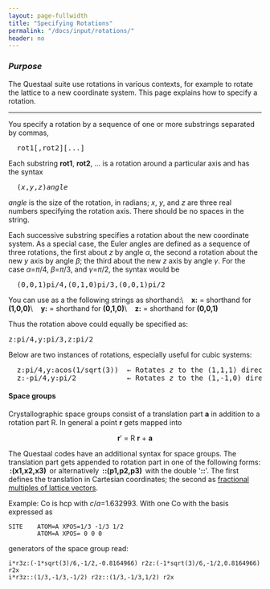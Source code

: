 ```yaml
---
layout: page-fullwidth
title: "Specifying Rotations" 
permalink: "/docs/input/rotations/"
header: no
---
```


### _Purpose_

The Questaal suite use rotations in various contexts,
for example to rotate the lattice to a new coordinate system.
This page explains how to specify a rotation.

_____________________________________________________________

You specify a rotation by a
sequence of one or more substrings separated by commas,

<pre>
  rot1[,rot2][...]
</pre>

Each substring **rot1**, **rot2**, ...  is a rotation around a particular axis and has the syntax

<pre>
  (<i>x</i>,<i>y</i>,<i>z</i>)<i>angle</i>
</pre>

*angle* is the size of the rotation, in radians; *x*, *y*, and *z* are three real numbers specifying the rotation axis.
There should be no spaces in the string.

Each successive substring specifies a rotation about the new coordinate
system.  As a special case, the Euler angles are defined as a sequence
of three rotations, the first about <i>z</i> by angle <i>&alpha;</i>,
the second a rotation about the new
<i>y</i> axis by angle <i>&beta;</i>; the third about the new <i>z</i> axis by
angle <i>&gamma;</i>.  For the case <i>&alpha;</i>=<i>&pi;</i>/4, <i>&beta;</i>=<i>&pi;</i>/3, and <i>&gamma;</i>=<i>&pi;</i>/2, the
syntax would be

<pre>
  (0,0,1)pi/4,(0,1,0)pi/3,(0,0,1)pi/2
</pre>

You can use as a the following strings as shorthand:\\
&nbsp;&nbsp;  **x:** = shorthand for **(1,0,0)**\\
&nbsp;&nbsp;  **y:** = shorthand for **(0,1,0)**\\
&nbsp;&nbsp;  **z:** = shorthand for **(0,0,1)**

Thus the rotation above could equally be specified as:

<pre>
z:pi/4,y:pi/3,z:pi/2
</pre>

Below are two instances of rotations, especially useful for cubic systems:

<pre>
  z:pi/4,y:acos(1/sqrt(3))  &larr; Rotates <i>z</i> to the (1,1,1) direction
  z:-pi/4,y:pi/2            &larr; Rotates <i>z</i> to the (1,-1,0) direction
</pre>

#### Space groups
[//]: (/docs/input/rotations/#space-groups)

Crystallographic space groups consist of a translation part <b>a</b> in
addition to a rotation part R.  In general a point <b>r</b> gets mapped into
<div style="text-align:center;">
<b>r</b>&prime; = R <b>r</b> + <b>a</b>
</div>

The Questaal codes have an additional syntax for space groups.  The
translation part gets appended to rotation part in one of the
following forms: &thinsp;**:(x1,x2,x3)**&thinsp; or alternatively
&thinsp;<b>::(p1,p2,p3)</b>&thinsp; with the double '<b>::</b>'. The first
defines the translation in Cartesian coordinates; the second as
[fractional multiples of lattice
vectors](/tutorial/lmf/lmf_tutorial/#lattice-and-basis-vectors).

Example: Co is hcp with <i>c</i>/<i>a</i>=1.632993.  With one Co with 
the basis expressed as 

~~~
SITE    ATOM=A XPOS=1/3 -1/3 1/2
        ATOM=A XPOS= 0 0 0
~~~

generators of the space group read:

~~~
i*r3z:(-1*sqrt(3)/6,-1/2,-0.8164966) r2z:(-1*sqrt(3)/6,-1/2,0.8164966) r2x
i*r3z::(1/3,-1/3,-1/2) r2z::(1/3,-1/3,1/2) r2x
~~~
